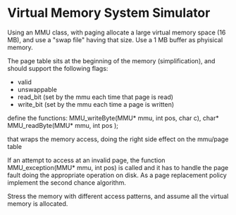 # Virtual Memory System Simulator
   Using an MMU class, with paging allocate a large virtual memory space (16 MB), and use
   a "swap file" having that size.
   Use a 1 MB buffer as phyisical memory.
   
   The page table sits at the beginning of the memory (simplification), and
   should support the following flags:
   - valid
   - unswappable
   - read_bit (set by the mmu each time that page is read)
   - write_bit (set by the mmu each time a page is written)

   define the functions:
   MMU_writeByte(MMU* mmu, int pos, char c), 
   char* MMU_readByte(MMU* mmu, int pos );

   that wraps the memory access, doing the right side effect on the mmu/page table

   If an attempt to access at an invalid page, the function  MMU_exception(MMU* mmu, int pos)
   is called and it has to handle the page fault doing the appropriate operation on disk.
   As a page replacement policy implement the second chance algorithm.

   Stress the memory with different access patterns, and assume all the virtual memory is allocated.
